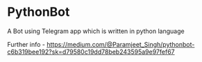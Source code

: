 # PythonBot
A Bot using Telegram app which is written in python language 

Further info - https://medium.com/@Paramjeet_Singh/pythonbot-c6b319bee192?sk=d79580c19dd78beb243595a9e97fef67
